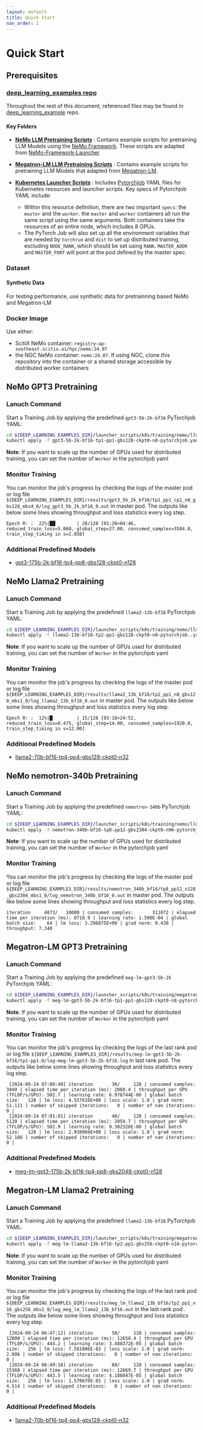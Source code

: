 ```yaml
---
layout: default
title: Quick Start
nav_order: 1
---
```


# Quick Start
## Prerequisites
### [deep_learning_examples repo](https://github.com/sallylxl/deep_learning_examples) 
Throughout the rest of this document, referenced files may be found in [deep_learning_example](https://github.com/sallylxl/deep_learning_examples) repo.

#### Key Folders

+  **[NeMo LLM Pretraining Scripts](https://github.com/sallylxl/deep_learning_examples/tree/master/training/nemo/llm)** : Contains example scripts for pretraining LLM Models using the [NeMo Framework](https://docs.nvidia.com/nemo-framework/user-guide/latest/).  These scripts are adapted from [NeMo-Framework-Launcher](https://github.com/NVIDIA/NeMo-Framework-Launcher/tree/main)
+  **[Megatron-LM LLM Pretraining Scripts](https://github.com/sallylxl/deep_learning_examples/tree/master/training/Megatron-LM/llm/gpt3)** : Contains example scripts for pretraining LLM Models that adapted from [Megatron-LM](https://github.com/NVIDIA/Megatron-LM).
+ **[Kubernetes Launcher Scripts](https://github.com/sallylxl/deep_learning_examples/tree/master/launcher_scripts/k8s/training)**  :
   Includes [Pytorchjob](https://github.com/kubeflow/pytorch-operator) YAML files for Kubernetes resources and launcher scripts. Key specs of Pytorchjob YAML include:

  + Within this resource definition, there are two important `specs`: the `master` and the `worker`. the `master` and `worker` containers all run the same script using the same arguments. Both containers take the resources of an entire node, which includes 8 GPUs.
  + The PyTorch Job will also set up all the environment variables that are needed by `torchrun` and `dist` to set up distributed training, excluding `NODE_RANK`, which should be set using `RANK`. `MASTER_ADDR` and `MASTER_PORT` will point at the pod defined by the master spec.


### Dataset

#### Synthetic Data

For testing performance, use synthetic data for pretrainning based NeMo and Megatron-LM


### Docker Image
Use either:
- ScitiX NeMo container: `registry-ap-southeast.scitix.ai/hpc/nemo:24.07`
- the NGC NeMo container: `nemo:24.07`. If using NGC, clone this repository into the container or a shared storage accessible by distributed worker containers

## NeMo GPT3 Pretraining

### Lanuch Command

Start a Training Job by applying the predefined `gpt3-5b-2k-bf16` PyTorchjob YAML:

```bash
cd ${DEEP_LEARNING_EXAMPLES_DIR}/launcher_scripts/k8s/training/nemo/llm
kubectl apply -f gpt3-5b-2k-bf16-tp1-pp1-gbs128-ckpt0-n8-pytorchjob.yaml
```

**Note**:
If you want to scale up the number of GPUs used for distributed training, you can set the number of `Worker` in the pytorchjob yaml

### Monitor Training

You can monitor the job's progress by checking the logs of the master pod or log file `${DEEP_LEARNING_EXAMPLES_DIR}/results/gpt3_5b_2k_bf16/tp1_pp1_cp1_n8_gbs128_mbs4_0/log_gpt3_5b_2k_bf16_0.out` in master pod. The outputs like below some lines showing throughput and loss statistics every log step.


```plain
Epoch 0: :  22%|██▏       | 28/128 [01:20<04:46, reduced_train_loss=5.060, global_step=27.00, consumed_samples=3584.0, train_step_timing in s=2.050]
```

### Additional Predefined Models

- [gpt3-175b-2k-bf16-tp4-pp8-gbs128-ckpt0-n128](https://github.com/sallylxl/deep_learning_examples/blob/master/launcher_scripts/k8s/training/nemo/llm/gpt3-175b-2k-bf16-tp4-pp8-gbs2048-ckpt0-n128-pytorchjob.yaml)

## NeMo Llama2 Pretraining

### Lanuch Command

Start a Training Job by applying the predefined `llama2-13b-bf16` PyTorchjob YAML:

```bash
cd ${DEEP_LEARNING_EXAMPLES_DIR}/launcher_scripts/k8s/training/nemo/llm
kubectl apply -f llama2-13b-bf16-tp2-pp1-gbs128-ckpt0-n8-pytorchjob..yaml
```

**Note**:
If you want to scale up the number of GPUs used for distributed training, you can set the number of `Worker` in the pytorchjob yaml

### Monitor Training

You can monitor the job's progress by checking the logs of the master pod or log file `${DEEP_LEARNING_EXAMPLES_DIR}/results/llama2_13b_bf16/tp2_pp1_n8_gbs128_mbs1_0/log_llama2_13b_bf16_0.out` in master pod. The outputs like below some lines showing throughput and loss statistics every log step.


```plain
Epoch 0: :  12%|█▏        | 15/128 [03:18<24:52, reduced_train_loss=0.475, global_step=14.00, consumed_samples=1920.0, train_step_timing in s=12.00]
```

### Additional Predefined Models

- [llama2-70b-bf16-tp4-pp4-gbs128-ckpt0-n32](https://github.com/sallylxl/deep_learning_examples/blob/master/launcher_scripts/k8s/training/nemo/llm/launch_nemo_llama2_70b_bf16.sh)

## NeMo nemotron-340b Pretraining

### Lanuch Command

Start a Training Job by applying the predefined `nemotron-340b` PyTorchjob YAML:

```bash
cd ${DEEP_LEARNING_EXAMPLES_DIR}/launcher_scripts/k8s/training/nemo/llm
kubectl apply -f nemotron-340b-bf16-tp8-pp12-gbs2304-ckpt0-n96-pytorchjob.yaml
```

**Note**:
If you want to scale up the number of GPUs used for distributed training, you can set the number of `Worker` in the pytorchjob yaml

### Monitor Training

You can monitor the job's progress by checking the logs of the master pod or log file `${DEEP_LEARNING_EXAMPLES_DIR}/results/nemotron_340b_bf16/tp8_pp12_n128_gbs2304_mbs1_0/log_nemotron_340b_bf16_0.out` in master pod. The outputs like below some lines showing throughput and loss statistics every log step.


```plain
iteration     4873/   10000 | consumed samples:       311872 | elapsed time per iteration (ms): 8718.9 | learning rate: 1.500E-04 | global batch size:    64 | lm loss: 3.296875E+00 | grad norm: 0.430 | throughput: 7.340
```

## Megatron-LM GPT3 Pretraining

### Lanuch Command

Start a Training Job by applying the predefined `meg-lm-gpt3-5b-2k` PyTorchjob YAML:

```bash
cd ${DEEP_LEARNING_EXAMPLES_DIR}/launcher_scripts/k8s/training/megatron-lm/llm
kubectl apply -f meg-lm-gpt3-5b-2k-bf16-tp1-pp1-gbs128-ckpt0-n8-pytorchjob.yaml
```

**Note**:
If you want to scale up the number of GPUs used for distributed training, you can set the number of `Worker` in the pytorchjob yaml

### Monitor Training

You can monitor the job's progress by checking the logs of the last rank pod or log file `${DEEP_LEARNING_EXAMPLES_DIR}/results/meg-lm-gpt3-5b-2k-bf16/tp1-pp1-0/log-meg-lm-gpt3-5b-2k-bf16.log` in last rank pod. The outputs like below some lines showing throughput and loss statistics every log step.


```plain
 [2024-09-24 07:00:40] iteration       30/     128 | consumed samples:         3840 | elapsed time per iteration (ms): 2060.4 | throughput per GPU (TFLOP/s/GPU): 502.7 | learning rate: 6.976744E-06 | global batch size:   128 | lm loss: 4.557616E+00 | loss scale: 1.0 | grad norm: 51.111 | number of skipped iterations:   0 | number of nan iterations:   0 |
 [2024-09-24 07:01:01] iteration       40/     128 | consumed samples:         5120 | elapsed time per iteration (ms): 2059.7 | throughput per GPU (TFLOP/s/GPU): 502.9 | learning rate: 9.302326E-06 | global batch size:   128 | lm loss: 2.938004E+00 | loss scale: 1.0 | grad norm: 52.166 | number of skipped iterations:   0 | number of nan iterations:   0 |
```

### Additional Predefined Models

- [meg-lm-gpt3-175b-2k-bf16-tp4-pp8-gbs2048-ckpt0-n128](https://github.com/sallylxl/deep_learning_examples/blob/master/launcher_scripts/k8s/training/megatron-lm/llm/launch_meg_lm_gpt3_175b_2k_bf16.sh)

## Megatron-LM Llama2 Pretraining 

### Lanuch Command

Start a Training Job by applying the predefined `llama2-13b-bf16` PyTorchjob YAML:

```bash
cd ${DEEP_LEARNING_EXAMPLES_DIR}/launcher_scripts/k8s/training/megatron-lm/llm
kubectl apply -f meg-lm-llama2-13b-bf16-tp2-pp1-gbs256-ckpt0-n16-pytorchjob.yaml
```

**Note**:
If you want to scale up the number of GPUs used for distributed training, you can set the number of `Worker` in the pytorchjob yaml

### Monitor Training

You can monitor the job's progress by checking the logs of the last rank pod or log file `${DEEP_LEARNING_EXAMPLES_DIR}/results/meg_lm_llama2_13b_bf16/tp2_pp1_n16_gbs256_mbs1_0/log_meg_lm_llama2_13b_bf16.out` in the last rank pod . The outputs like below some lines showing throughput and loss statistics every log step.


```plain
 [2024-09-24 06:47:12] iteration       50/     128 | consumed samples:        12800 | elapsed time per iteration (ms): 12650.4 | throughput per GPU (TFLOP/s/GPU): 444.2 | learning rate: 3.488372E-05 | global batch size:   256 | lm loss: 7.581806E-02 | loss scale: 1.0 | grad norm: 2.086 | number of skipped iterations:   0 | number of nan iterations:   0 |
 [2024-09-24 06:49:18] iteration       60/     128 | consumed samples:        15360 | elapsed time per iteration (ms): 12669.7 | throughput per GPU (TFLOP/s/GPU): 443.5 | learning rate: 4.186047E-05 | global batch size:   256 | lm loss: 1.570670E-01 | loss scale: 1.0 | grad norm: 4.514 | number of skipped iterations:   0 | number of nan iterations:   0 |
```

### Additional Predefined Models

- [llama2-70b-bf16-tp4-pp4-gbs128-ckpt0-n32](https://github.com/sallylxl/deep_learning_examples/blob/master/launcher_scripts/k8s/training/megatron-lm/llm/meg-lm-llama2-70b-bf16-tp4-pp4-gbs512-ckpt0-n32-pytorchjob.yaml)
